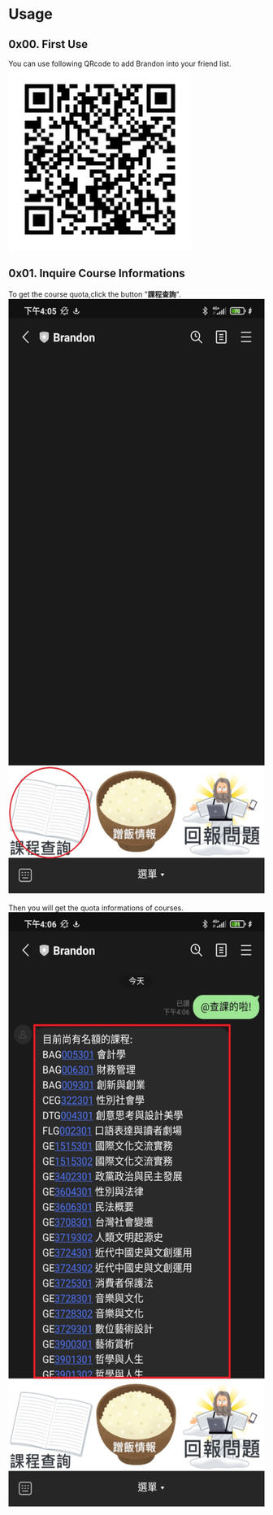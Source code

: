 # Usage

## 0x00. First Use
You can use following QRcode to add Brandon into your friend list.
</br>
![QRCODE](./MarkDown_Pic/QRcode.png)

## 0x01. Inquire Course Informations
To get the course quota,click the button "**課程查詢**".
<img src="./MarkDown_Pic/Usage_1.jpg" width=540 height=1170></br></br>
Then you will get the quota informations of courses.
<img src="./MarkDown_Pic/Usage_2.jpg" width=540 height=1170>